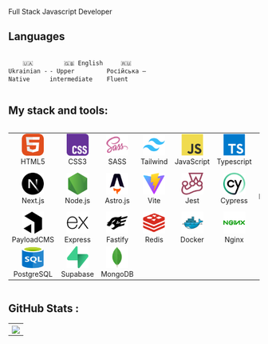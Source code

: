 Full Stack Javascript Developer

## Languages

<div style="display: flex; align-items: flex-start; align: center">
<table  align="center">
  <tr>
    
        🇺🇦 Ukrainian - Native
        
  </tr>

  <tr>
    
        🇬🇧 English - Upper intermediate
        
  </tr>

  <tr>
    
        🇷🇺 Російська — Fluent
        
  </tr>


</table>
</div>

## My stack and tools:

<div style="display: flex; align-items: flex-start; align: center">
<table align="center">
  <tr>
     <td align="center"  width="88">
         <img src="./images/01-html5.svg" alt="HTML5" width="44" height="44"/>
      <br>HTML5
    </td>
    <td align="center" width="88">
        <img src="./images/02-css3.svg" alt="CSS3" width="44" height="44"/>
      <br>CSS3
    </td>
    <td align="center" width="88">
        <img src="./images/10-sass.svg" alt="sass" width="44" height="44"/>
      <br>SASS
    </td>
    <td align="center" width="88">
        <img src="./images/tailwindcss-original.svg" alt="Tailwind" width="44" height="44"/>
      <br>Tailwind
    </td>
    <td align="center" width="88">
         <img src="./images/03-javascript.svg" alt="JS" width="44" height="44"/>
      <br>JavaScript
    </td>
    <td align="center" width="88">
        <img src="./images/typescript.svg" alt="PHP" width="44" height="44"/>
      <br>Typescript
    </td>
    <td align="center" width="88">
        <img src="./images/react-original.svg" alt="react" width="44" height="44"/>
      <br>React
    </td>
  </tr>
  <tr>
    <td align="center" width="88">
       <img src="./images/nextjs-original.svg" alt="Next.js" width="44" height="44"/>
      <br>Next.js
    </td>
    <td align="center" width="88">
        <img src="./images/nodejs-original.svg" alt="node.js" width="44" height="44"/>
      <br>Node.js
    </td>
    <td align="center" width="88">
         <img src="./images/astro-original.svg" alt="Astro.js" width="44" height="44"/>
      <br>Astro.js
    </td>
    </td>
      <td align="center" width="88">
       <img src="./images/vitejs-original.svg" alt="Vite" width="44" height="44"/>
      <br>Vite
    </td>
    <td align="center" width="88">
        <img src="./images/jest-plain.svg" alt="jest" width="44" height="44"/>
      <br>Jest
    </td>
    <td align="center" width="88">
         <img src="./images/cypress.svg" alt="Cypress" width="44" height="44"/>
      <br>Cypress
    </td>
    <td align="center" width="88">
         <img src="./images/materialui.svg" alt="Material design" width="44" height="44"/>
      <br>Material design
    </td>
  </tr>
  <tr>
      <td align="center" width="88">
        <img src="./images/payload.png" alt="PayloadCMS" width="44" height="44"/>
      <br>PayloadCMS
      </td>
      <td align="center" width="88">
        <img src="./images/express-original.svg" alt="Express" width="44" height="44"/>
      <br>Express
      </td>
      <td align="center" width="88">
        <img src="./images/fastify-original.svg" alt="Fastify" width="44" height="44"/>
      <br>Fastify
      </td>    
      <td align="center" width="88">
        <img src="./images/redis-plain.svg" alt="Redis" width="44" height="44"/>
      <br>Redis
     </td>
      <td align="center" width="88">
        <img src="./images/docker-original.svg" alt="Docker" width="44" height="44"/>
      <br>Docker
      </td>
      <td align="center" width="88">
         <img src="./images/nginx.svg" alt="Nginx" width="44" height="44"/>
      <br>Nginx
      </td>
      <td align="center" width="88">
         <img src="./images/linux-original.svg" alt="Linux" width="44" height="44"/>
      <br>Linux
      </td>
  </tr>
  <td align="center" width="88">
      <img src="./images/09-sql.svg" alt="SQL" width="44" height="44"/>
    <br>PostgreSQL
  </td>
  <td align="center" width="88">
      <img src="./images/supabase-original.svg" alt="Supabase" width="44" height="44"/>
    <br>Supabase
  </td>
  <td align="center" width="88">
      <img src="./images/mongodb-original.svg" alt="MongoDB" width="44" height="44"/>
    <br>MongoDB
  </td>
  <tr>
    
  </tr>
</table>
</div>

## GitHub Stats :

<table align="center">
  <tr>
    <td colspan=2 align="center">
      <img width="500px" align="center" src="https://github-readme-stats.vercel.app/api/top-langs/?username=deformator852&layout=compact&theme=buefy&hide_border=true" />
    </td>
  </tr>
</table>

<!--
**deformator852/deformator852** is a ✨ _special_ ✨ repository because its `README.md` (this file) appears on your GitHub profile.

Here are some ideas to get you started:

- 🔭 I’m currently working on ...
- 🌱 I’m currently learning ...
- 👯 I’m looking to collaborate on ...
- 🤔 I’m looking for help with ...
- 💬 Ask me about ...
- 📫 How to reach me: ...
- 😄 Pronouns: ...
- ⚡ Fun fact: ...
-->
